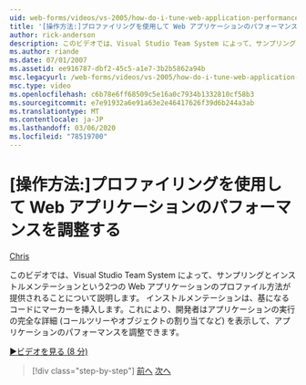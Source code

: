 ```yaml
---
uid: web-forms/videos/vs-2005/how-do-i-tune-web-application-performance-with-profiling
title: '[操作方法:]プロファイリングを使用して Web アプリケーションのパフォーマンスを調整する | Microsoft Docs'
author: rick-anderson
description: このビデオでは、Visual Studio Team System によって、サンプリングとインストルメンテーションという2つの Web アプリケーションのプロファイル方法が提供されることについて説明します。 インストルメンテーション inje...
ms.author: riande
ms.date: 07/01/2007
ms.assetid: ee916787-dbf2-45c5-a1e7-3b2b5862a94b
msc.legacyurl: /web-forms/videos/vs-2005/how-do-i-tune-web-application-performance-with-profiling
msc.type: video
ms.openlocfilehash: c6b78e6ff68509c5e16a0c7934b1332810cf58b3
ms.sourcegitcommit: e7e91932a6e91a63e2e46417626f39d6b244a3ab
ms.translationtype: MT
ms.contentlocale: ja-JP
ms.lasthandoff: 03/06/2020
ms.locfileid: "78519700"
---
```

# <a name="how-do-i-tune-web-application-performance-with-profiling"></a>[操作方法:]プロファイリングを使用して Web アプリケーションのパフォーマンスを調整する

[Chris](https://twitter.com/CMenegay)

このビデオでは、Visual Studio Team System によって、サンプリングとインストルメンテーションという2つの Web アプリケーションのプロファイル方法が提供されることについて説明します。 インストルメンテーションは、基になるコードにマーカーを挿入します。これにより、開発者はアプリケーションの実行の完全な詳細 (コールツリーやオブジェクトの割り当てなど) を表示して、アプリケーションのパフォーマンスを調整できます。

[&#9654;ビデオを見る (8 分)](https://channel9.msdn.com/Blogs/ASP-NET-Site-Videos/how-do-i-tune-web-application-performance-with-profiling)

> [!div class="step-by-step"]
> [前へ](how-do-i-load-test-a-web-application.md)
> [次へ](how-do-i-set-up-distributed-load-testing-for-high-volume-tests.md)
